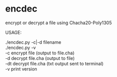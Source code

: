 # encdec
encrypt or decrypt a file using Chacha20-Poly1305

USAGE:

./encdec.py -c|-d filename<br>
./encdec.py -v<br>
-c encrypt file (output to file.cha)<br>
-d decrypt file.cha (output to file)<br>
-dt decrypt file.cha (txt output sent to terminal)<br>
-v print version

